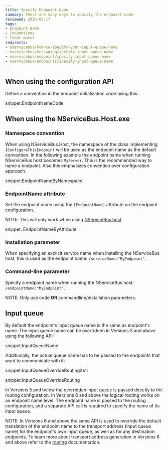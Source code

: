 ```yaml
---
title: Specify Endpoint Name
summary: There are many ways to specify the endpoint name.
reviewed: 2016-03-17
tags:
- Endpoint Name
- Conventions
- Input queue
redirects:
- nservicebus/how-to-specify-your-input-queue-name
- nservicebus/messaging/specify-input-queue-name
- nservicebus/endpoint/specify-input-queue-name
- nservicebus/endpoints/specify-input-queue-name
---
```



## When using the configuration API

Define a convention in the endpoint initialization code using this:

snippet:EndpointNameCode


## When using the NServiceBus.Host.exe


### Namespace convention

When using NServiceBus.Host, the namespace of the class implementing `IConfigureThisEndpoint` will be used as the endpoint name as the default convention. In the following example the endpoint name when running NServiceBus host becomes `MyServer`. This is the recommended way to name a endpoint. Also this emphasizes convention over configuration approach.

snippet:EndpointNameByNamespace


### EndpointName attribute

Set the endpoint name using the `[EndpointName]` attribute on the endpoint configuration.

NOTE: This will only work when using [NServiceBus host](/nservicebus/hosting/nservicebus-host/).

snippet: EndpointNameByAttribute


### Installation parameter

When specifying an explicit service name when installing the NServiceBus host, this is used as the endpoint name: `/serviceName:"MyEndpoint"`.


### Command-line parameter

Specify a endpoint name when running the NServiceBus host: `/endpointName:"MyEndpoint"`.

NOTE: Only use code **OR** commandline/installation parameters.


## Input queue

By default the endpoint's input queue name is the same as endpoint's name. The input queue name can be overridden in Versions 5 and above using the following API:

snippet:InputQueueName

Additionally, the actual queue name has to be passed to the endpoints that want to communicate with it:

snippet:InputQueueOverrideRoutingXml

snippet:InputQueueOverrideRouting

In Versions 5 and below the overridden input queue is passed directly to the routing configuration. In Versions 6 and above the logical routing works on an endpoint name level. The endpoint name is passed to the routing configuration, and a separate API call is required to specify the name of its input queue.

NOTE: In Versions 6 and above the same API is used to override the default translation of the endpoint name to the transport address (input queue name) for the endpoint's own input queue, as well as for any destination endpoints. To learn more about transport address generation in Versions 6 and above refer to the [routing](/nservicebus/messaging/routing.md) documentation.

